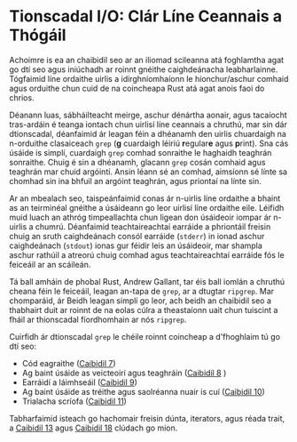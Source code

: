 # Tionscadal I/O: Clár Líne Ceannais a Thógáil

Achoimre is ea an chaibidil seo ar an iliomad scileanna atá foghlamtha agat go dtí seo agus
iniúchadh ar roinnt gnéithe caighdeánacha leabharlainne. Tógfaimid líne ordaithe
uirlis a idirghníomhaíonn le hionchur/aschur comhaid agus orduithe chun cuid de
na coincheapa Rust atá agat anois faoi do chrios.

Déanann luas, sábháilteacht meirge, aschur dénártha aonair, agus tacaíocht tras-ardáin é
teanga iontach chun uirlisí líne ceannais a chruthú, mar sin dár dtionscadal, déanfaimid
ár leagan féin a dhéanamh den uirlis chuardaigh na n-orduithe clasaiceach `grep`
(**g** cuardaigh léiriú **r**egular**e** agus **p**rint). Sna
cás úsáide is simplí, cuardaigh `grep` comhad sonraithe le haghaidh teaghrán sonraithe. Chuig
é sin a dhéanamh, glacann `grep` cosán comhaid agus teaghrán mar chuid argóintí. Ansin léann sé
an comhad, aimsíonn sé línte sa chomhad sin ina bhfuil an argóint teaghrán, agus priontaí
na línte sin.

Ar an mbealach seo, taispeánfaimid conas ár n-uirlis líne ordaithe a bhaint as an teirminéal
gnéithe a úsáideann go leor uirlisí líne ordaithe eile. Léifidh muid luach an
athróg timpeallachta chun ligean don úsáideoir iompar ár n-uirlis a chumrú.
Déanfaimid teachtaireachtaí earráide a phriontáil freisin chuig an sruth caighdeánach consól earráide (`stderr`)
in ionad aschur caighdeánach (`stdout`) ionas gur féidir leis an úsáideoir, mar shampla
aschur rathúil a atreorú chuig comhad agus teachtaireachtaí earráide fós le feiceáil ar an scáileán.

Tá ball amháin de phobal Rust, Andrew Gallant, tar éis ball iomlán a chruthú cheana féin
le feiceáil, leagan an-tapa de `grep`, ar a dtugtar `ripgrep`. Mar chomparáid, ár
Beidh leagan simplí go leor, ach beidh an chaibidil seo a thabhairt duit ar roinnt de na
eolas cúlra a theastaíonn uait chun tuiscint a fháil ar thionscadal fíordhomhain ar nós
`ripgrep`.

Cuirfidh ár dtionscadal `grep` le chéile roinnt coincheap a d'fhoghlaim tú go dtí seo:

- Cód eagraithe ([Caibidil 7][ch7]<!-- neamhaird -->)
- Ag baint úsáide as veicteoirí agus teaghráin ([Caibidil 8][ch8] <!-- neamhaird -->)
- Earráidí a láimhseáil ([Caibidil 9][ch9]<!-- neamhaird -->)
- Ag baint úsáide as tréithe agus saolréanna nuair is cuí ([Caibidil 10][ch10]<!-- neamhaird -->)
- Trialacha scríofa ([Caibidil 11][ch11]<!-- neamhaird -->)

Tabharfaimid isteach go hachomair freisin dúnta, iterators, agus réada trait, a
[Caibidil 13][ch13]<!-- neamhaird --> agus [Caibidil 18][ch18] <!-- neamhaird -->
clúdach go mion.

[ch7]: ch07-00-managing-growing-projects-with-packages-crates-and-modules.html
[ch8]: ch08-00-common-collections.html
[ch9]: ch09-00-error-handling.html
[ch10]: ch10-00-generics.html
[ch11]: ch11-00-testing.html
[ch13]: ch13-00-functional-features.html
[ch18]: ch18-00-oop.html